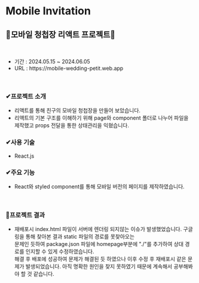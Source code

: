 
# Mobile Invitation
<h2>👀모바일 청첩장 리액트 프로젝트👀</h2>
</br>
<ul>
  <li>기간 : 2024.05.15 ~ 2024.06.05</li>
  <li>URL : https://mobile-wedding-petit.web.app</li>
</ul>
</br>
<h3>✔프로젝트 소개</h3>
<ul>
  <li>리액트를 통해 친구의 모바일 청첩장을 만들어 보았습니다. </li>
  <li>리액트의 기본 구조를 이해하기 위해 page와 component 폴더로 나누어 파일을 제작했고 props 전달을 통한 상태관리을 익혔습니다. </li>
</ul>
<h3>✔사용 기술</h3>
<ul>
  <li>React.js</li>
</ul>
<h3>✔주요 기능</h3>
<ul>
  <li>React와 styled component를 통해 모바일 버전의 페이지를 제작하였습니다. </li>
</ul>
</br>
<h3>🚩프로젝트 결과</h3>
<ul>
  <li>재배포시 index.html 파일이 서버에 렌더링 되지않는 이슈가 발생했었습니다. 구글링을 통해 찾아본 결과 static 파일의 경로를 못찾아오는 </br>
    문제인 듯하여 package.json 파일에 homepage부분에 "./"를 추가하여 상대 경로를 인지할 수 있게 수정하였습니다.</br> 해결 후 배포에 성공하여 문제가 해결된 듯 하였으나 이후 수정 후 재배포시 같은 문제가 발생되었습니다. 아직 명확한 원인을 찾지 못하였기 때문에 계속해서 공부해봐야 할 것 같습니다. </li>
</ul>
